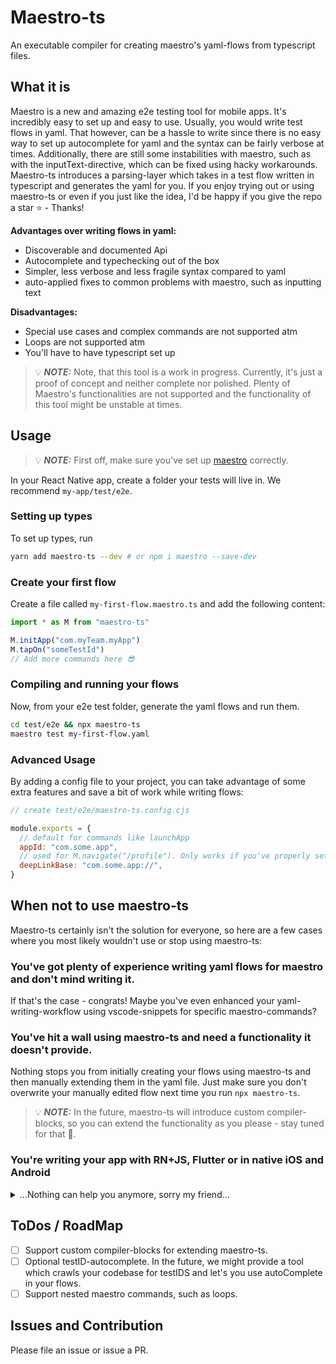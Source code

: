 # Maestro-ts

An executable compiler for creating maestro's yaml-flows from typescript files.

## What it is

Maestro is a new and amazing e2e testing tool for mobile apps. It's incredibly easy to set up and easy to use. Usually, you would write test flows in yaml. That however, can be a hassle to write since there is no easy way to set up autocomplete for yaml and the syntax can be fairly verbose at times. Additionally, there are still some instabilities with maestro, such as with the inputText-directive, which can be fixed using hacky workarounds. Maestro-ts introduces a parsing-layer which takes in a test flow written in typescript and generates the yaml for you.
If you enjoy trying out or using maestro-ts or even if you just like the idea, I'd be happy if you give the repo a star ⭐️ - Thanks!

**Advantages over writing flows in yaml:**

- Discoverable and documented Api
- Autocomplete and typechecking out of the box
- Simpler, less verbose and less fragile syntax compared to yaml
- auto-applied fixes to common problems with maestro, such as inputting text

**Disadvantages:**

- Special use cases and complex commands are not supported atm
- Loops are not supported atm
- You'll have to have typescript set up

> 💡 **_NOTE:_** Note, that this tool is a work in progress. Currently, it's just a proof of concept and neither complete nor polished. Plenty of Maestro's functionalities are not supported and the functionality of this tool might be unstable at times.

## Usage

> 💡 **_NOTE:_** First off, make sure you've set up [maestro](https://maestro.mobile.dev/) correctly.

In your React Native app, create a folder your tests will live in.
We recommend `my-app/test/e2e`.

### Setting up types

To set up types, run

```sh
yarn add maestro-ts --dev # or npm i maestro --save-dev
```

### Create your first flow

Create a file called `my-first-flow.maestro.ts` and add the following content:

```ts
import * as M from "maestro-ts"

M.initApp("com.myTeam.myApp")
M.tapOn("someTestId")
// Add more commands here 😎
```

### Compiling and running your flows

Now, from your e2e test folder, generate the yaml flows and run them.

```sh
cd test/e2e && npx maestro-ts
maestro test my-first-flow.yaml
```

### Advanced Usage

By adding a config file to your project, you can take advantage of some extra features and save a bit of work while writing flows:

```js
// create test/e2e/maestro-ts.config.cjs

module.exports = {
  // default for commands like launchApp
  appId: "com.some.app",
  // used for M.navigate("/profile"). Only works if you've properly set up deep linking for the desired uris.
  deepLinkBase: "com.some.app://",
}
```

## When not to use maestro-ts

Maestro-ts certainly isn't the solution for everyone, so here are a few cases where you most likely wouldn't use or stop using maestro-ts:

### You've got plenty of experience writing yaml flows for maestro and don't mind writing it.

If that's the case - congrats! Maybe you've even enhanced your yaml-writing-workflow using vscode-snippets for specific maestro-commands?

### You've hit a wall using maestro-ts and need a functionality it doesn't provide.

Nothing stops you from initially creating your flows using maestro-ts and then manually extending them in the yaml file. Just make sure you don't overwrite your manually edited flow next time you run `npx maestro-ts`.

> 💡 **_NOTE:_** In the future, maestro-ts will introduce custom compiler-blocks, so you can extend the functionality as you please - stay tuned for that 🚀.

### You're writing your app with RN+JS, Flutter or in native iOS and Android

<details>
  <summary>...Nothing can help you anymore, sorry my friend...</summary>
  
Just kidding - Don't get mad! 🥸

I get you might not want to set up maestro-ts in a non-React-Native app, so possibly you just want to write yaml yourself. However, if you still want to try maestro-ts, why not set up a separate project, just to create flows with?

```bash
mkdir maestro-flow-gen && cd maestro-flow-gen
yarn init -y
yarn add maestro-ts typescript --dev
npx tsc --init
touch myflow.maestro.ts # create your flow in here
# creates myflow.yaml which you can just drop into your flutter, iOS or Android app.
npx maestro-ts
```

</details>

## ToDos / RoadMap

- [ ] Support custom compiler-blocks for extending maestro-ts.
- [ ] Optional testID-autocomplete. In the future, we might provide a tool which crawls your codebase for testIDS and let's you use autoComplete in your flows.
- [ ] Support nested maestro commands, such as loops.

## Issues and Contribution

Please file an issue or issue a PR.
